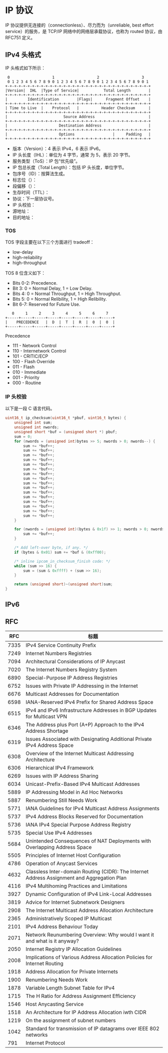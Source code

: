 # IP 协议

IP 协议提供无连接的（connectionless）、尽力而为（unreliable, best effort service）的服务，是 TCP/IP 网络中的网络层承载协议，也称为 routed 协议，由 RFC751 定义。

## IPv4 头格式
IP 头格式如下所示：

```
 0                   1                   2                   3
 0 1 2 3 4 5 6 7 8 9 0 1 2 3 4 5 6 7 8 9 0 1 2 3 4 5 6 7 8 9 0 1
+-+-+-+-+-+-+-+-+-+-+-+-+-+-+-+-+-+-+-+-+-+-+-+-+-+-+-+-+-+-+-+-+
|Version|  IHL  |Type of Service|           Total Length        |
+-+-+-+-+-+-+-+-+-+-+-+-+-+-+-+-+-+-+-+-+-+-+-+-+-+-+-+-+-+-+-+-+
|         Identification        |Flags|      Fragment Offset    |
+-+-+-+-+-+-+-+-+-+-+-+-+-+-+-+-+-+-+-+-+-+-+-+-+-+-+-+-+-+-+-+-+
| Time to Live  |    Protocol   |          Header Checksum      |
+-+-+-+-+-+-+-+-+-+-+-+-+-+-+-+-+-+-+-+-+-+-+-+-+-+-+-+-+-+-+-+-+
|                         Source Address                        |
+-+-+-+-+-+-+-+-+-+-+-+-+-+-+-+-+-+-+-+-+-+-+-+-+-+-+-+-+-+-+-+-+
|                       Destination Address                     |
+-+-+-+-+-+-+-+-+-+-+-+-+-+-+-+-+-+-+-+-+-+-+-+-+-+-+-+-+-+-+-+-+
|                       Options                 |     Padding   |
+-+-+-+-+-+-+-+-+-+-+-+-+-+-+-+-+-+-+-+-+-+-+-+-+-+-+-+-+-+-+-+-+
```

- 版本（Version）：4 表示 IPv4，6 表示 IPv6。
- IP 头长度（IHL）：单位为 4 字节，通常 为 5，表示 20 字节。
- 服务类型（ToS）：IP 包“优先级”。
- IP 包总长度（Total Length）：包括 IP 头长度，单位字节。
- 包序号（ID）：按算法生成。
- 标志位（）：
- 段偏移（）：
- 生存时间（TTL）：
- 协议：下一层协议号。
- IP 头校验：
- 源地址：
- 目的地址：

### TOS

TOS 字段主要在以下三个方面进行 tradeoff：

- low-delay
- high-reliability 
- high-throughput 

TOS 8 位含义如下：

- Bits 0-2: Precedence.
- Bit 3: 0 = Normal Delay, 1 = Low Delay.
- Bits 4: 0 = Normal Throughput, 1 = High Throughput.
- Bits 5: 0 = Normal Relibility, 1 = High Relibility.
- Bit 6-7: Reserved for Future Use.  

```
   0     1     2     3     4     5     6     7
+-----+-----+-----+-----+-----+-----+-----+-----+
|    PRECEDENCE   |  D  |  T  |  R  |  0  |  0  |
+-----+-----+-----+-----+-----+-----+-----+-----+
```

Precedence

- 111 - Network Control
- 110 - Internetwork Control
- 101 - CRITIC/ECP
- 100 - Flash Override
- 011 - Flash
- 010 - Immediate
- 001 - Priority
- 000 - Routine  

### IP 头校验

以下是一段 C 语言代码。
```c
uint16_t ip_checksum(uint16_t *pbuf, uint16_t bytes) {
    unsigned int sum;
    unsigned int nwords;
    unsigned short *buf = (unsigned short *) pbuf;
    sum = 0;
    for (nwords = (unsigned int)bytes >> 5; nwords > 0; nwords--) {
        sum += *buf++;
        sum += *buf++;
        sum += *buf++;
        sum += *buf++;
        sum += *buf++;
        sum += *buf++;
        sum += *buf++;
        sum += *buf++;
        sum += *buf++;
        sum += *buf++;
        sum += *buf++;
        sum += *buf++;
        sum += *buf++;
        sum += *buf++;
        sum += *buf++;
        sum += *buf++;
    }

    for (nwords = (unsigned int)(bytes & 0x1f) >> 1; nwords > 0; nwords--) {
        sum += *buf++;
    }

    /* Add left-over byte, if any. */
    if (bytes & 0x01) sum += *buf & (0xff00);

    /* inline ipcom_in_checksum_finish code: */
    while (sum >> 16) {
        sum = (sum & 0xffff) + (sum >> 16);
    }

    return (unsigned short)~(unsigned short)sum;
}
```

## IPv6



## RFC

RFC|标题
---|---
7335|IPv4 Service Continuity Prefix
7249|Internet Numbers Registries
7094|Architectural Considerations of IP Anycast
7020|The Internet Numbers Registry System
6890|Special-Purpose IP Address Registries
6752|Issues with Private IP Addressing in the Internet
6676|Multicast Addresses for Documentation
6598|IANA-Reserved IPv4 Prefix for Shared Address Space
6515|IPv4 and IPv6 Infrastructure Addresses in BGP Updates for Multicast VPN
6346|The Address plus Port (A+P) Approach to the IPv4 Address Shortage
6319|Issues Associated with Designating Additional Private IPv4 Address Space
6308|Overview of the Internet Multicast Addressing Architecture
6306|Hierarchical IPv4 Framework
6269|Issues with IP Address Sharing
6034|Unicast-Prefix-Based IPv4 Multicast Addresses
5889|IP Addressing Model in Ad Hoc Networks
5887|Renumbering Still Needs Work
5771|IANA Guidelines for IPv4 Multicast Address Assignments
5737|IPv4 Address Blocks Reserved for Documentation
5736|IANA IPv4 Special Purpose Address Registry
5735|Special Use IPv4 Addresses
5684|Unintended Consequences of NAT Deployments with Overlapping Address Space
5505|Principles of Internet Host Configuration
4786|Operation of Anycast Services
4632|Classless Inter-domain Routing (CIDR): The Internet Address Assignment and Aggregation Plan
4116|IPv4 Multihoming Practices and Limitations
3927|Dynamic Configuration of IPv4 Link-Local Addresses
3819|Advice for Internet Subnetwork Designers
2908|The Internet Multicast Address Allocation Architecture
2365|Administratively Scoped IP Multicast
2101|IPv4 Address Behaviour Today
2071|Network Reunumbering Overview: Why would I want it and what is it anyway?
2050|Internet Registry IP Allocation Guidelines
2008|Implications of Various Address Allocation Policies for Internet Routing
1918|Address Allocation for Private Internets
1900|Renumbering Needs Work
1878|Variable Length Subnet Table for IPv4
1715|The H Ratio for Address Assignment Efficiency
1546|Host Anycasting Service
1518|An Architecture for IP Address Allocation iwth CIDR
1219|On the assignment of subnet numbers
1042|Standard for transmission of IP datagrams over IEEE 802 networks
791 |Internet Protocol